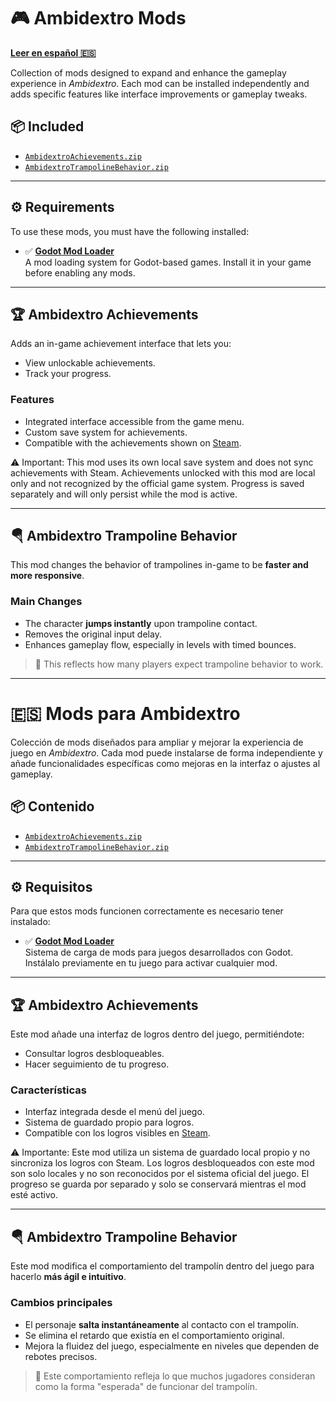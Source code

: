 # 🎮 Ambidextro Mods

**[Leer en español 🇪🇸](https://github.com/lowlevel-1989/ambidextro-mods?tab=readme-ov-file#-mods-para-ambidextro)**

Collection of mods designed to expand and enhance the gameplay experience in *Ambidextro*. Each mod can be installed independently and adds specific features like interface improvements or gameplay tweaks.

## 📦 Included

- [`AmbidextroAchievements.zip`](lowlevel1989-AmbidextroAchievements.zip)
- [`AmbidextroTrampolineBehavior.zip`](lowlevel1989-AmbidextroTrampolineBehavior.zip)

---

## ⚙️ Requirements

To use these mods, you must have the following installed:

- ✅ [**Godot Mod Loader**](https://wiki.godotmodding.com/guides/integration/mod_loader_self_setup/#mod-loader-self-setup)  
  A mod loading system for Godot-based games. Install it in your game before enabling any mods.

---

## 🏆 Ambidextro Achievements

Adds an in-game achievement interface that lets you:

- View unlockable achievements.
- Track your progress.

### Features

- Integrated interface accessible from the game menu.
- Custom save system for achievements.
- Compatible with the achievements shown on [Steam](https://steamcommunity.com/stats/3445580/achievements).

⚠️ Important: This mod uses its own local save system and does not sync achievements with Steam. Achievements unlocked with this mod are local only and not recognized by the official game system. Progress is saved separately and will only persist while the mod is active.

---

## 🪂 Ambidextro Trampoline Behavior

This mod changes the behavior of trampolines in-game to be **faster and more responsive**.

### Main Changes

- The character **jumps instantly** upon trampoline contact.
- Removes the original input delay.
- Enhances gameplay flow, especially in levels with timed bounces.

> 🎯 This reflects how many players expect trampoline behavior to work.

---

# 🇪🇸 Mods para Ambidextro

Colección de mods diseñados para ampliar y mejorar la experiencia de juego en *Ambidextro*. Cada mod puede instalarse de forma independiente y añade funcionalidades específicas como mejoras en la interfaz o ajustes al gameplay.

## 📦 Contenido


- [`AmbidextroAchievements.zip`](lowlevel1989-AmbidextroAchievements.zip)
- [`AmbidextroTrampolineBehavior.zip`](lowlevel1989-AmbidextroTrampolineBehavior.zip)

---

## ⚙️ Requisitos

Para que estos mods funcionen correctamente es necesario tener instalado:

- ✅ [**Godot Mod Loader**](https://wiki.godotmodding.com/guides/integration/mod_loader_self_setup/#mod-loader-self-setup)  
  Sistema de carga de mods para juegos desarrollados con Godot. Instálalo previamente en tu juego para activar cualquier mod.

---

## 🏆 Ambidextro Achievements

Este mod añade una interfaz de logros dentro del juego, permitiéndote:

- Consultar logros desbloqueables.
- Hacer seguimiento de tu progreso.

### Características

- Interfaz integrada desde el menú del juego.
- Sistema de guardado propio para logros.
- Compatible con los logros visibles en [Steam](https://steamcommunity.com/stats/3445580/achievements).

⚠️ Importante: Este mod utiliza un sistema de guardado local propio y no sincroniza los logros con Steam. Los logros desbloqueados con este mod son solo locales y no son reconocidos por el sistema oficial del juego. El progreso se guarda por separado y solo se conservará mientras el mod esté activo.

---

## 🪂 Ambidextro Trampoline Behavior

Este mod modifica el comportamiento del trampolín dentro del juego para hacerlo **más ágil e intuitivo**.

### Cambios principales

- El personaje **salta instantáneamente** al contacto con el trampolín.
- Se elimina el retardo que existía en el comportamiento original.
- Mejora la fluidez del juego, especialmente en niveles que dependen de rebotes precisos.

> 🎯 Este comportamiento refleja lo que muchos jugadores consideran como la forma "esperada" de funcionar del trampolín.
